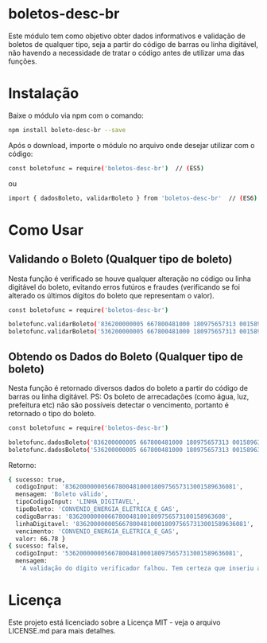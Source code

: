# boletos-desc-br

Este módulo tem como objetivo obter dados informativos e validação de boletos de qualquer tipo, seja a partir do código de barras ou linha digitável, não havendo a necessidade de tratar o código antes de utilizar uma das funções.

# Instalação

Baixe o módulo via npm com o comando:

```sh
npm install boleto-desc-br --save
```
  
  Após o download, importe o módulo no arquivo onde desejar utilizar com o código:
  
```sh
const boletofunc = require('boletos-desc-br')  // (ES5)
```

ou 

```sh
import { dadosBoleto, validarBoleto } from 'boletos-desc-br'  // (ES6)
```

# Como Usar

## Validando o Boleto (Qualquer tipo de boleto)

Nesta função é verificado se houve qualquer alteração no código ou linha digitável do boleto, evitando erros futúros e fraudes (verificando se foi alterado os últimos dígitos do boleto que representam o valor).

```sh
const boletofunc = require('boletos-desc-br')

boletofunc.validarBoleto('836200000005 667800481000 180975657313 001589636081') // retorna true
boletofunc.validarBoleto('536200000005 667800481000 180975657313 001589636081') // retorna false
```

## Obtendo os Dados do Boleto (Qualquer tipo de boleto)

Nesta função é retornado diversos dados do boleto a partir do código de barras ou linha digitável. 
PS: Os boleto de arrecadações (como água, luz, prefeitura etc) não são possíveis detectar o vencimento, portanto é retornado o tipo do boleto.

```sh
const boletofunc = require('boletos-desc-br')

boletofunc.dadosBoleto('836200000005 667800481000 180975657313 001589636081') // boleto válido
boletofunc.dadosBoleto('536200000005 667800481000 180975657313 001589636081') // boleto inválido
```
Retorno:

```sh
{ sucesso: true,
  codigoInput: '836200000005667800481000180975657313001589636081',
  mensagem: 'Boleto válido',
  tipoCodigoInput: 'LINHA_DIGITAVEL',
  tipoBoleto: 'CONVENIO_ENERGIA_ELETRICA_E_GAS',
  codigoBarras: '83620000000667800481001809756573100158963608',
  linhaDigitavel: '836200000005667800481000180975657313001589636081',
  vencimento: 'CONVENIO_ENERGIA_ELETRICA_E_GAS',
  valor: 66.78 }
{ sucesso: false,
  codigoInput: '536200000005667800481000180975657313001589636081',
  mensagem:
   'A validação do dígito verificador falhou. Tem certeza que inseriu a numeração correta?' }
```

# Licença

Este projeto está licenciado sobre a Licença MIT - veja o arquivo LICENSE.md para mais detalhes.
